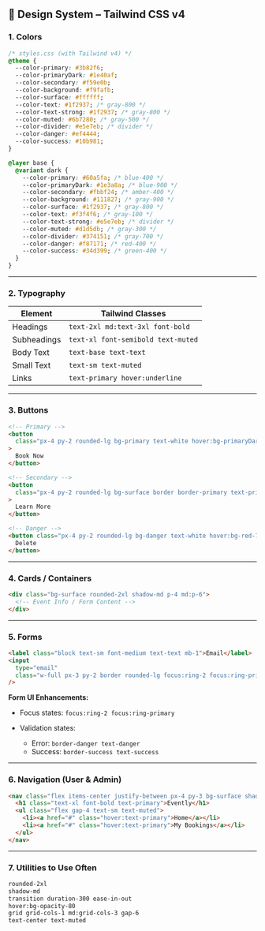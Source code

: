 ## 🎨 Design System – Tailwind CSS v4

### 1. **Colors**

```css
/* styles.css (with Tailwind v4) */
@theme {
  --color-primary: #3b82f6;
  --color-primaryDark: #1e40af;
  --color-secondary: #f59e0b;
  --color-background: #f9fafb;
  --color-surface: #ffffff;
  --color-text: #1f2937; /* gray-800 */
  --color-text-strong: #1f2937; /* gray-800 */
  --color-muted: #6b7280; /* gray-500 */
  --color-divider: #e5e7eb; /* divider */
  --color-danger: #ef4444;
  --color-success: #10b981;
}

@layer base {
  @variant dark {
    --color-primary: #60a5fa; /* blue-400 */
    --color-primaryDark: #1e3a8a; /* blue-900 */
    --color-secondary: #fbbf24; /* amber-400 */
    --color-background: #111827; /* gray-900 */
    --color-surface: #1f2937; /* gray-800 */
    --color-text: #f3f4f6; /* gray-100 */
    --color-text-strong: #e5e7eb; /* divider */
    --color-muted: #d1d5db; /* gray-300 */
    --color-divider: #374151; /* gray-700 */
    --color-danger: #f87171; /* red-400 */
    --color-success: #34d399; /* green-400 */
  }
}
```

---

### 2. **Typography**

| Element     | Tailwind Classes                   |
| ----------- | ---------------------------------- |
| Headings    | `text-2xl md:text-3xl font-bold`   |
| Subheadings | `text-xl font-semibold text-muted` |
| Body Text   | `text-base text-text`              |
| Small Text  | `text-sm text-muted`               |
| Links       | `text-primary hover:underline`     |

---

### 3. **Buttons**

```html
<!-- Primary -->
<button
  class="px-4 py-2 rounded-lg bg-primary text-white hover:bg-primaryDark transition"
>
  Book Now
</button>

<!-- Secondary -->
<button
  class="px-4 py-2 rounded-lg bg-surface border border-primary text-primary hover:bg-primary/10"
>
  Learn More
</button>

<!-- Danger -->
<button class="px-4 py-2 rounded-lg bg-danger text-white hover:bg-red-700">
  Delete
</button>
```

---

### 4. **Cards / Containers**

```html
<div class="bg-surface rounded-2xl shadow-md p-4 md:p-6">
  <!-- Event Info / Form Content -->
</div>
```

---

### 5. **Forms**

```html
<label class="block text-sm font-medium text-text mb-1">Email</label>
<input
  type="email"
  class="w-full px-3 py-2 border rounded-lg focus:ring-2 focus:ring-primary focus:outline-none"
/>
```

**Form UI Enhancements:**

- Focus states: `focus:ring-2 focus:ring-primary`
- Validation states:

  - Error: `border-danger text-danger`
  - Success: `border-success text-success`

---

### 6. **Navigation (User & Admin)**

```html
<nav class="flex items-center justify-between px-4 py-3 bg-surface shadow">
  <h1 class="text-xl font-bold text-primary">Evently</h1>
  <ul class="flex gap-4 text-sm text-muted">
    <li><a href="#" class="hover:text-primary">Home</a></li>
    <li><a href="#" class="hover:text-primary">My Bookings</a></li>
  </ul>
</nav>
```

---

### 7. **Utilities to Use Often**

```txt
rounded-2xl
shadow-md
transition duration-300 ease-in-out
hover:bg-opacity-80
grid grid-cols-1 md:grid-cols-3 gap-6
text-center text-muted
```
